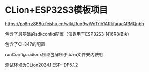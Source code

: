 # CLion+ESP32S3模板项目

https://po6rrz868u.feishu.cn/wiki/Ruq9wWd1Yih1ARkfaracARMQnbh

包含了最基础的sdkconfig配置（仅适用于ESP32S3-N16R8模块）

包含了CH347的配置

runConfigurations压缩包解压于.idea文件夹内使用

测试环境为CLion2024.1 ESP-IDF5.1.2
